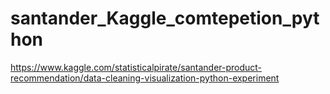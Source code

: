 # santander_Kaggle_comtepetion_python
https://www.kaggle.com/statisticalpirate/santander-product-recommendation/data-cleaning-visualization-python-experiment
